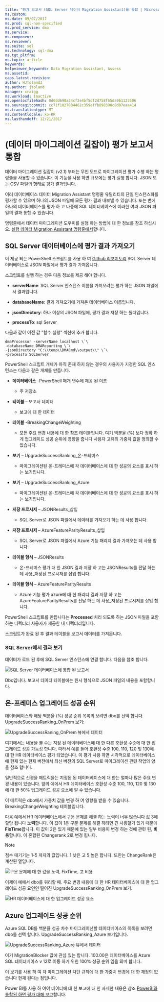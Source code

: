 ```yaml
---
title: "평가 보고서 (SQL Server 데이터 Migration Assistant)를 통합 | Microsoft Docs"
ms.custom: 
ms.date: 09/07/2017
ms.prod: sql-non-specified
ms.prod_service: dma
ms.service: 
ms.component: 
ms.reviewer: 
ms.suite: sql
ms.technology: sql-dma
ms.tgt_pltfrm: 
ms.topic: article
keywords: 
helpviewer_keywords: Data Migration Assistant, Assess
ms.assetid: 
caps.latest.revision: 
author: HJToland3
ms.author: jtoland
manager: craigg
ms.workload: Inactive
ms.openlocfilehash: 0d0dd690a34cf2e4bf5df2d758f65da9b1123506
ms.sourcegitcommit: cc71f1027884462c359effb898390c8d97eaa414
ms.translationtype: MT
ms.contentlocale: ko-KR
ms.lasthandoff: 12/21/2017
---
```

# <a name="consolidate-assessment-reports-data-migration-assistant"></a>(데이터 마이그레이션 길잡이) 평가 보고서 통합

데이터 마이그레이션 길잡이 (v2.1) 부터는 무인 모드로 마이그레이션 평가 수행 하는 명령줄을 사용할 수 있습니다. 이 기능을 사용 하면 규모에는 평가 실행 합니다.  JSON 또는 CSV 파일의 형태로 평가 결과입니다.

여러 데이터베이스 데이터 Migration Assistant 명령줄 유틸리티의 단일 인스턴스화를 평가할 수 있으며 하나의 JSON 파일에 모든 평가 결과 내보낼 수 있습니다. 또는 번에 하나의 데이터베이스를 평가 하 고 나중에 SQL 데이터베이스에 이러한 여러 JSON 파일의 결과 통합 수 있습니다.

명령줄에서 데이터 마이그레이션 도우미를 실행 하는 방법에 대 한 정보를 참조 하십시오. [실행 데이터 Migration Assistant 명령줄에서](../dma/dma-commandline.md)합니다. 


## <a name="import-assessment-results-into-a-sql-server-database"></a>SQL Server 데이터베이스에 평가 결과 가져오기

이 제공 되는 PowerShell 스크립트를 사용 하 여 [Github 리포지토리](https://github.com/Microsoft/sql-server-samples/tree/master/samples/features/data-migration-assistant) SQL Server 데이터베이스로 JSON 파일에서 평가 결과 가져옵니다.

스크립트를 실행 하는 경우 다음 정보를 제공 해야 합니다. 

- **serverName**: SQL Server 인스턴스 이름을 가져오려는 평가 하는 JSON 파일에서 결과입니다.

- **databaseName**: 결과 가져오기에 가져온 데이터베이스 이름입니다.

- **jsonDirectory**: 하나 이상의 JSON 파일에, 평가 결과 저장 하는 폴더입니다.

- **processTo**: sql Server

다음과 같이 이전 값 "함수 실행" 섹션에 추가 합니다.

```
dmaProcessor -serverName localhost \`\
-databaseName DMAReporting \`\
-jsonDirectory "C:\\temp\\DMACmd\\output\\" \`\
-processTo SQLServer
```

PowerShell 스크립트 개체가 아직 존재 하지 않는 경우의 사용자가 지정한 SQL 인스턴스는 다음과 같은 개체를 만듭니다.

- **데이터베이스** -PowerShell 매개 변수에 제공 된 이름

  - 주 저장소

- **테이블** – 보고서 데이터

  - 보고에 대 한 데이터

- **테이블** -BreakingChangeWeighting

  - 모든 주요 변경 내용에 대 한 참조 테이블입니다.  여기 백분율 (%) 보다 정확 하 게 업그레이드 성공 순위에 영향을 줍니다 사용자 고유의 가중치 값을 정의할 수 있습니다.

- **보기** – UpgradeSuccessRanking\_온-프레미스

  - 마이그레이션된 온-프레미스에 각 데이터베이스에 대 한 성공의 요소를 표시 하는 보기입니다.

- **보기** – UpgradeSuccessRanking\_Azure

  - 마이그레이션된 온-프레미스에 각 데이터베이스에 대 한 성공의 요소를 표시 하는 보기입니다.

- **저장 프로시저** – JSONResults\_삽입

  - SQL Server로 JSON 파일에서 데이터를 가져오기 하는 데 사용 합니다.

- **저장 프로시저** – AzureFeatureParityResults\_삽입

  - SQL Server로 JSON 파일에서 Azure 기능 패리티 결과 가져오는 데 사용 합니다.

- **테이블 형식** – JSONResults

  - 온-프레미스 평가 대 한 JSON 결과 저장 하 고는 JSONResults를 전달 하는 데 사용\_저장된 프로시저를 삽입 합니다.

- **테이블 형식** – AzureFeatureParityResults

  - Azure 기능 평가 azure에 대 한 패리티 결과 저장 하 고는 AzureFeatureParityResults를 전달 하는 데 사용\_저장된 프로시저를 삽입 합니다.

PowerShell 스크립트를 만듭니다는 **Processed** 처리 되도록 하는 JSON 파일을 포함 하는 디렉터리 사용자가 제공한 내 디렉터리입니다.

스크립트가 완료 된 후 결과 테이블을 보고서 데이터를 가져옵니다.

### <a name="viewing-the-results-in-sql-server"></a>SQL Server에서 결과 보기

데이터가 로드 된 후에 SQL Server 인스턴스에 연결 합니다. 다음을 참조 합니다.

![SQL Server 데이터베이스에 통합 된 보고서](../dma/media/DMAReportingDatabase.png)

Dbo입니다. 보고서 데이터 테이블에는 원시 형식으로 JSON 파일의 내용을 포함합니다.

## <a name="on-premises-upgrade-success-ranking"></a>온-프레미스 업그레이드 성공 순위

데이터베이스와 해당 백분율 (%) 성공 순위 목록의 보려면 dbo를 선택 합니다. UpgradeSuccessRanking_OnPrem 보기:

![UpgradeSuccessRaning_OnPrem 뷰에서 데이터](../dma/media/UpgradeSuccessRankingView.png)

여기에서는 내용을 볼 수는 지정 된 데이터베이스에 대 한 다른 호환성 수준에 대 한 업그레이드 성공 가능성 합니다.  따라서 예를 들어 호환성 수준 100, 110, 120 및 130에 대 한 HR 데이터베이스 평가 되었습니다.  이 평가 사용 하면 시각적으로 데이터베이스에 현재 있는 현재 버전에서 최신 버전의 SQL Server로 마이그레이션 관련 작업의 양을 참조 합니다.

일반적으로 신경을 메트릭을는 지정된 된 데이터베이스에 대 한는 얼마나 많은 주요 변경 내용이 있습니다.  앞의 예에서 HR 데이터베이스 호환성 수준 100, 110, 120 및 130에 대 한 50% 업그레이드 성공 요소에 알 수 있습니다.

이 메트릭은 dbo에서 가중치 값을 변경 하 여 영향을 받을 수 있습니다. BreakingChangeWeighting 테이블입니다.

다음 예에서 HR 데이터베이스에서 구문 문제를 해결 하는 노력이 너무 많습니다 값 3에 할당 됩니다 **노력**합니다. 이 값이 1은 구문 문제를 해결 하려면 긴 사용할가 있기 때문에 **FixTime**합니다. 이 값이 2은 있기 때문에 있는 일부 비용이 변경 하는 것에 관련 된, **비용**합니다.  이 혼합된 Changerank 2로 변경 됩니다.

> [!NOTE]
> 점수 매기기는 1-5 까지의 값입니다.  1 낮은 고 5 높은 합니다. 또한는 ChangeRank은 계산된 열입니다.

![구문 문제에 대 한 값을 노력, FixTime, 고 비용](../dma/media/SyntaxIssueEffort.png)

이제이 예에서 dbo를 쿼리할 때. 주요 변경 내용에 대 한 HR 데이터베이스에 대 한 업그레이드 성공 요인인 떨어진 UpgradeSuccessRanking_OnPrem 보기.

![HR 데이터베이스에 대 한 업그레이드 성공 요소](../dma/media/UpgradeSuccessFactor_HR.png)

## <a name="azure-upgrade-success-ranking"></a>Azure 업그레이드 성공 순위

Azure SQL DB를 백분율 성공 차수 마이그레이션할 데이터베이스의 목록을 보려면 dbo를 선택 합니다. UpgradeSuccessRanking_Azure 보기입니다.

![UpgradeSuccessRanking_Azure 뷰에서 데이터](../dma/media/UpgradeSuccessRankingView_Azure.png)

여기 MigrationBlocker 값에 관심 있는 합니다.  100.00은 데이터베이스를 Azure SQL 데이터베이스 v 12로 이동 하기 위한 100% 성공 순위 임을 의미 합니다.

이 보기를 사용 하 여 차 마이그레이션 차단 규칙에 대 한 가중치 변경에 대 한 재정의 없습니다 현재 된다는 점입니다.

Power BI를 사용 하 여이 데이터에 대 한 보고에 대 한 자세한 내용은 참조 [PowerBI와 통합된 하면 평가 대해 보고](../dma/dma-powerbiassesreport.md)합니다.


